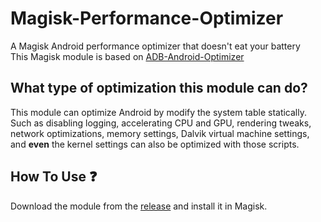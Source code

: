 # Magisk-Performance-Optimizer
A Magisk Android performance optimizer that doesn't eat your battery\
This Magisk module is based on [ADB-Android-Optimizer](https://github.com/SchneeSchmitt/ADB-Android-Optimizer)

## What type of optimization this module can do?
This module can optimize Android by modify the system table statically. Such as disabling logging, accelerating CPU and GPU, rendering tweaks, network optimizations, memory settings, Dalvik virtual machine settings, and **even** the kernel settings can also be optimized with those scripts. 

## How To Use ❓
Download the module from the [release](https://github.com/SchneeSchmitt/Magisk-Performance-Optimizer/releases/tag/Release) and install it in Magisk.
